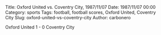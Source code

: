 Title: Oxford United vs. Coventry City, 1987/11/07
Date: 1987/11/07 00:00
Category: sports
Tags: football, football scores, Oxford United, Coventry City
Slug: oxford-united-vs-coventry-city
Author: carbonero


Oxford United 1 - 0 Coventry City
